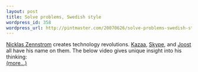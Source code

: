 ```yaml
--- 
layout: post
title: Solve problems, Swedish style
wordpress_id: 358
wordpress_url: http://pintmaster.com/20070626/solve-problems-swedish-style/
---
```

<p><a href="http://en.wikipedia.org/wiki/Niklas_Zennstr%C3%B6m">Nicklas Zennstrom</a> creates technology revolutions. <a href="http://en.wikipedia.org/wiki/Kazaa">Kazaa</a>, <a href="http://en.wikipedia.org/wiki/Skype">Skype</a>, and <a href="http://en.wikipedia.org/wiki/Joost">Joost</a> all have his name on them. The below video gives unique insight into his thinking:<br />
 <a href="http://topstartup.com/2007/06/26/how-to-solve-problems-swedish-style/#more-91">(more&hellip;)</a></p>
